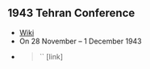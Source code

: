 ## 1943 Tehran Conference
- [Wiki](https://en.wikipedia.org/wiki/Tehran_Conference)
- On 28 November – 1 December 1943
- > `` [link]
    